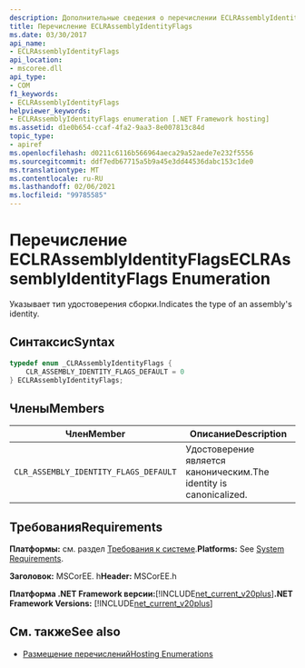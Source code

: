 ```yaml
---
description: Дополнительные сведения о перечислении ECLRAssemblyIdentityFlags
title: Перечисление ECLRAssemblyIdentityFlags
ms.date: 03/30/2017
api_name:
- ECLRAssemblyIdentityFlags
api_location:
- mscoree.dll
api_type:
- COM
f1_keywords:
- ECLRAssemblyIdentityFlags
helpviewer_keywords:
- ECLRAssemblyIdentityFlags enumeration [.NET Framework hosting]
ms.assetid: d1e0b654-ccaf-4fa2-9aa3-8e007813c84d
topic_type:
- apiref
ms.openlocfilehash: d0211c6116b566964aeca29a52aede7e232f5556
ms.sourcegitcommit: ddf7edb67715a5b9a45e3dd44536dabc153c1de0
ms.translationtype: MT
ms.contentlocale: ru-RU
ms.lasthandoff: 02/06/2021
ms.locfileid: "99785585"
---
```

# <a name="eclrassemblyidentityflags-enumeration"></a><span data-ttu-id="94926-103">Перечисление ECLRAssemblyIdentityFlags</span><span class="sxs-lookup"><span data-stu-id="94926-103">ECLRAssemblyIdentityFlags Enumeration</span></span>

<span data-ttu-id="94926-104">Указывает тип удостоверения сборки.</span><span class="sxs-lookup"><span data-stu-id="94926-104">Indicates the type of an assembly's identity.</span></span>  
  
## <a name="syntax"></a><span data-ttu-id="94926-105">Синтаксис</span><span class="sxs-lookup"><span data-stu-id="94926-105">Syntax</span></span>  
  
```cpp  
typedef enum _CLRAssemblyIdentityFlags {  
    CLR_ASSEMBLY_IDENTITY_FLAGS_DEFAULT = 0  
} ECLRAssemblyIdentityFlags;  
```  
  
## <a name="members"></a><span data-ttu-id="94926-106">Члены</span><span class="sxs-lookup"><span data-stu-id="94926-106">Members</span></span>  
  
|<span data-ttu-id="94926-107">Член</span><span class="sxs-lookup"><span data-stu-id="94926-107">Member</span></span>|<span data-ttu-id="94926-108">Описание</span><span class="sxs-lookup"><span data-stu-id="94926-108">Description</span></span>|  
|------------|-----------------|  
|`CLR_ASSEMBLY_IDENTITY_FLAGS_DEFAULT`|<span data-ttu-id="94926-109">Удостоверение является каноническим.</span><span class="sxs-lookup"><span data-stu-id="94926-109">The identity is canonicalized.</span></span>|  
  
## <a name="requirements"></a><span data-ttu-id="94926-110">Требования</span><span class="sxs-lookup"><span data-stu-id="94926-110">Requirements</span></span>  

 <span data-ttu-id="94926-111">**Платформы:** см. раздел [Требования к системе](../../get-started/system-requirements.md).</span><span class="sxs-lookup"><span data-stu-id="94926-111">**Platforms:** See [System Requirements](../../get-started/system-requirements.md).</span></span>  
  
 <span data-ttu-id="94926-112">**Заголовок:** MSCorEE. h</span><span class="sxs-lookup"><span data-stu-id="94926-112">**Header:** MSCorEE.h</span></span>  
  
 <span data-ttu-id="94926-113">**Платформа .NET Framework версии:**[!INCLUDE[net_current_v20plus](../../../../includes/net-current-v20plus-md.md)]</span><span class="sxs-lookup"><span data-stu-id="94926-113">**.NET Framework Versions:** [!INCLUDE[net_current_v20plus](../../../../includes/net-current-v20plus-md.md)]</span></span>  
  
## <a name="see-also"></a><span data-ttu-id="94926-114">См. также</span><span class="sxs-lookup"><span data-stu-id="94926-114">See also</span></span>

- [<span data-ttu-id="94926-115">Размещение перечислений</span><span class="sxs-lookup"><span data-stu-id="94926-115">Hosting Enumerations</span></span>](hosting-enumerations.md)
